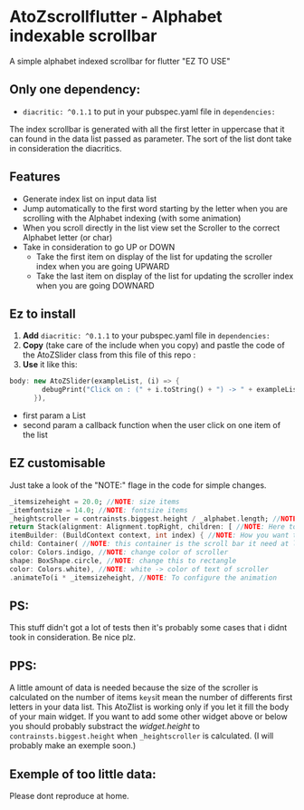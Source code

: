 # AtoZscrollflutter - Alphabet indexable scrollbar
A simple alphabet indexed scrollbar for flutter "EZ TO USE"

## Only one dependency: 
* `diacritic: ^0.1.1`
to put in your pubspec.yaml file in `dependencies:`

The index scrollbar is generated with all the first letter in uppercase that it can found in the data list passed as parameter.
The sort of the list dont take in consideration the diacritics.

## Features
* Generate index list on input data list
* Jump automatically to the first word starting by the letter when you are scrolling with the Alphabet indexing (with some animation)
* When you scroll directly in the list view set the Scroller to the correct Alphabet letter (or char)
* Take in consideration to go UP or DOWN
  * Take the first item on display of the list for updating the scroller index when you are going UPWARD
  * Take the last item on display of the list for updating the scroller index when you are going DOWNARD

## Ez to install
1. **Add** `diacritic: ^0.1.1` to your pubspec.yaml file in `dependencies:`
2. **Copy** (take care of the include when you copy) and pastle the code of the AtoZSlider class from this file of this repo : 
3. **Use** it like this: 
```dart
body: new AtoZSlider(exampleList, (i) => {
        debugPrint("Click on : (" + i.toString() + ") -> " + exampleList[i])
      }),
```

* first param a List<String>
* second param a callback function when the user click on one item of the list

## EZ customisable
Just take a look of the "NOTE:" flage in the code for simple changes.

```dart
_itemsizeheight = 20.0; //NOTE: size items
_itemfontsize = 14.0; //NOTE: fontsize items
_heightscroller = contrainsts.biggest.height / _alphabet.length; //NOTE: Here the contrainsts.biggest.height is the height of the list (height of body)
return Stack(alignment: Alignment.topRight, children: [ //NOTE: Here to add some other components (but you need to remove they height from calcs (line above))
itemBuilder: (BuildContext context, int index) { //NOTE: How you want to generate your items
child: Container( //NOTE: this container is the scroll bar it need at least to have height => _heightscroller
color: Colors.indigo, //NOTE: change color of scroller
shape: BoxShape.circle, //NOTE: change this to rectangle
color: Colors.white), //NOTE: white -> color of text of scroller
.animateTo(i * _itemsizeheight, //NOTE: To configure the animation
```

## PS:
This stuff didn't got a lot of tests then it's probably some cases that i didnt took in consideration. Be nice plz.

## PPS:
A little amount of data is needed because the size of the scroller is calculated on the number of items `keys`it mean the number of differents first letters in your data list.
This AtoZlist is working only if you let it fill the body of your main widget. If you want to add some other widget above or below you should probably substract the *widget.height* to `contrainsts.biggest.height` when `_heightscroller` is calculated. (I will probably make an exemple soon.)

## Exemple of too little data:

Please dont reproduce at home.
